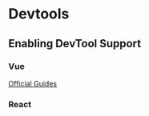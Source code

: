 # Devtools

## Enabling DevTool Support

### Vue

[Official Guides](https://devtools.vuejs.org/guide/installation.html)


### React
